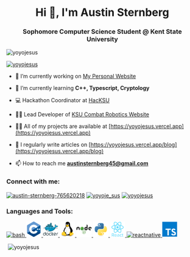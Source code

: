 <h1 align="center">Hi 👋, I'm Austin Sternberg</h1>
<h3 align="center">Sophomore Computer Science Student @ Kent State University</h3>

<p align="left"> <img src="https://komarev.com/ghpvc/?username=yoyojesus&label=Profile%20views&color=0e75b6&style=flat" alt="yoyojesus" /> </p>

<p align="left"> <a href="https://github.com/ryo-ma/github-profile-trophy"><img src="https://github-profile-trophy.vercel.app/?username=yoyojesus" alt="yoyojesus" /></a> </p>

- 🔭 I’m currently working on [My Personal Website](https://github.com/YoyoJesus/website2.0)

- 🌱 I’m currently learning **C++, Typescript, Cryptology**

- 💻 Hackathon Coordinator at [HacKSU](https://github.com/hacksu)

- 👨‍💻 Lead Developer of [KSU Combat Robotics Website](https://ksucombat.vercel.app/)

- 👨‍💻 All of my projects are available at [https://yoyojesus.vercel.app](https://yoyojesus.vercel.app)

- 📝 I regularly write articles on [https://yoyojesus.vercel.app/blog](https://yoyojesus.vercel.app/blog)

- 📫 How to reach me **austinsternberg45@gmail.com**

<h3 align="left">Connect with me:</h3>
<p align="left">
<a href="https://linkedin.com/in/austin-sternberg-765620218" target="blank"><img align="center" src="https://raw.githubusercontent.com/rahuldkjain/github-profile-readme-generator/master/src/images/icons/Social/linked-in-alt.svg" alt="austin-sternberg-765620218" height="30" width="40" /></a>
<a href="https://instagram.com/yoyoje_sus" target="blank"><img align="center" src="https://raw.githubusercontent.com/rahuldkjain/github-profile-readme-generator/master/src/images/icons/Social/instagram.svg" alt="yoyoje_sus" height="30" width="40" /></a>
<a href="https://www.youtube.com/c/yoyojesus" target="blank"><img align="center" src="https://raw.githubusercontent.com/rahuldkjain/github-profile-readme-generator/master/src/images/icons/Social/youtube.svg" alt="yoyojesus" height="30" width="40" /></a>
</p>

<h3 align="left">Languages and Tools:</h3>
<p align="left"> <a href="https://www.gnu.org/software/bash/" target="_blank" rel="noreferrer"> <img src="https://www.vectorlogo.zone/logos/gnu_bash/gnu_bash-icon.svg" alt="bash" width="40" height="40"/> </a> <a href="https://www.w3schools.com/cpp/" target="_blank" rel="noreferrer"> <img src="https://raw.githubusercontent.com/devicons/devicon/master/icons/cplusplus/cplusplus-original.svg" alt="cplusplus" width="40" height="40"/> </a> <a href="https://www.docker.com/" target="_blank" rel="noreferrer"> <img src="https://raw.githubusercontent.com/devicons/devicon/master/icons/docker/docker-original-wordmark.svg" alt="docker" width="40" height="40"/> </a> <a href="https://www.linux.org/" target="_blank" rel="noreferrer"> <img src="https://raw.githubusercontent.com/devicons/devicon/master/icons/linux/linux-original.svg" alt="linux" width="40" height="40"/> </a> <a href="https://nodejs.org" target="_blank" rel="noreferrer"> <img src="https://raw.githubusercontent.com/devicons/devicon/master/icons/nodejs/nodejs-original-wordmark.svg" alt="nodejs" width="40" height="40"/> </a> <a href="https://www.python.org" target="_blank" rel="noreferrer"> <img src="https://raw.githubusercontent.com/devicons/devicon/master/icons/python/python-original.svg" alt="python" width="40" height="40"/> </a> <a href="https://reactjs.org/" target="_blank" rel="noreferrer"> <img src="https://raw.githubusercontent.com/devicons/devicon/master/icons/react/react-original-wordmark.svg" alt="react" width="40" height="40"/> </a> <a href="https://reactnative.dev/" target="_blank" rel="noreferrer"> <img src="https://reactnative.dev/img/header_logo.svg" alt="reactnative" width="40" height="40"/> </a> <a href="https://www.typescriptlang.org/" target="_blank" rel="noreferrer"> <img src="https://raw.githubusercontent.com/devicons/devicon/master/icons/typescript/typescript-original.svg" alt="typescript" width="40" height="40"/> </a> </p>
<!--test-->
<p>&nbsp;<img align="center" src="https://github-readme-stats.vercel.app/api?username=yoyojesus&show_icons=true&locale=en" alt="yoyojesus" /></p>
